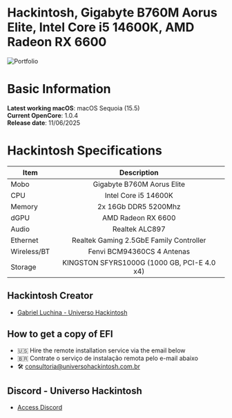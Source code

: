 # Hackintosh, Gigabyte B760M Aorus Elite, Intel Core i5 14600K, AMD Radeon RX 6600

![Portfolio](https://github.com/user-attachments/assets/d229a2a1-b6e9-4f72-9adb-f9ede0fda0b4)

# Basic Information

**Latest working macOS**: macOS Sequoia (15.5)
<br>
**Current OpenCore**: 1.0.4
<br>
**Release date**: 11/06/2025

# Hackintosh Specifications
|Item|Description|
|-|:-------:|
|Mobo|Gigabyte B760M Aorus Elite|
|CPU|Intel Core i5 14600K|
|Memory|2x 16Gb DDR5 5200Mhz|
|dGPU|AMD Radeon RX 6600|
|Audio|Realtek ALC897|
|Ethernet|Realtek Gaming 2.5GbE Family Controller|
|Wireless/BT|Fenvi BCM94360CS 4 Antenas|
|Storage|KINGSTON SFYRS1000G (1000 GB, PCI-E 4.0 x4)|

## Hackintosh Creator
- [Gabriel Luchina - Universo Hackintosh](https://luchina.com.br)

## How to get a copy of EFI
- 🇺🇸 Hire the remote installation service via the email below
- 🇧🇷 Contrate o serviço de instalação remota pelo e-mail abaixo
- 🛠️ [consultoria@universohackintosh.com.br](mailto:consultoria@universohackintosh.com.br)

## Discord - Universo Hackintosh
- [Access Discord](https://discord.universohackintosh.com.br)
